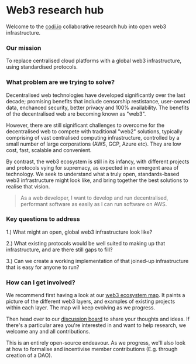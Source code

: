 # Web3 research hub
Welcome to the [codi.io](https://codi.io) collaborative research hub into open web3 infrastructure.

### Our mission

To replace centralised cloud platforms with a global web3 infrastructure, using standardised protocols.

### What problem are we trying to solve?

Decentralised web technologies have developed significantly over the last decade; promising benefits that include censorship restistance, user-owned data, enchanced security, better privacy and 100% availability. The benefits of the decentralised web are becoming known as "web3".

However, there are still significant challenges to overcome for the decentralised web to compete with traditional "web2" solutions, typically comprising of vast centralised computing infrastructure, controlled by a small number of large corporations (AWS, GCP, Azure etc). They are low cost, fast, scalable and convenient.

By contrast, the web3 ecosystem is still in its infancy, with different projects and protocols vying for supremacy, as expected in an emergent area of technology. We seek to understand what a truly open, standards-based web3 infrastructure might look like, and bring together the best solutions to realise that vision.

> As a web developer, I want to develop and run decentralised, performant software as easily as I can run software on AWS.

### Key questions to address

1.) What might an open, global web3 infrastructure look like?

2.) What existing protocols would be well suited to making up that infrastructure, and are there still gaps to fill?

3.) Can we create a working implementation of that joined-up infrastructure that is easy for anyone to run?

### How can I get involved?

We recommend first having a look at our [web3 ecosystem map](https://codi.io/web3). It paints a picture of the different web3 layers, and examples of existing projects within each layer. The map will keep evolving as we progress.

Then head over to our [discussion board](https://github.com/codi0/research/discussions) to share your thoughts and ideas. If there's a particular area you're interested in and want to help research, we welcome any and all contributions.

This is an entirely open-source endeavour. As we progress, we'll also look at how to formalise and incentivise member contributions (E.g. through creation of a DAO).

